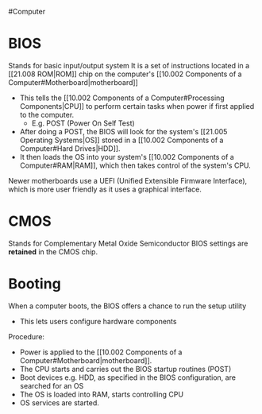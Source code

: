 #Computer 
# BIOS
Stands for basic input/output system 
It is a set of instructions located in a [[21.008 ROM|ROM]] chip on the computer's [[10.002 Components of a Computer#Motherboard|motherboard]]
- This tells the [[10.002 Components of a Computer#Processing Components|CPU]] to perform certain tasks when power if first applied to the computer.
	- E.g. POST (Power On Self Test)
- After doing a POST, the BIOS will look for the system's [[21.005 Operating Systems|OS]] stored in a [[10.002 Components of a Computer#Hard Drives|HDD]].
- It then loads the OS into your system's [[10.002 Components of a Computer#RAM|RAM]], which then takes control of the system's CPU.

Newer motherboards use a UEFI (Unified Extensible Firmware Interface), which is more user friendly as it uses a graphical interface.

# CMOS
Stands for Complementary Metal Oxide Semiconductor
BIOS settings are **retained** in the CMOS chip.

# Booting
When a computer boots, the BIOS offers a chance to run the setup utility
- This lets users configure hardware components

Procedure:
- Power is applied to the [[10.002 Components of a Computer#Motherboard|motherboard]].
- The CPU starts and carries out the BIOS startup routines (POST) 
- Boot devices e.g. HDD, as specified in the BIOS configuration, are searched for an OS
- The OS is loaded into RAM, starts controlling CPU
- OS services are started.